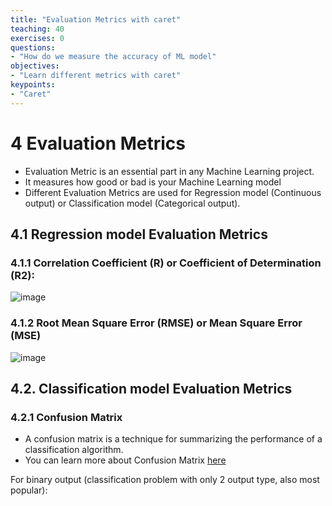 ```yaml
---
title: "Evaluation Metrics with caret"
teaching: 40
exercises: 0
questions:
- "How do we measure the accuracy of ML model"
objectives:
- "Learn different metrics with caret"
keypoints:
- "Caret"
---
```


# 4 Evaluation Metrics 
- Evaluation Metric is an essential part in any Machine Learning project.
- It measures how good or bad is your Machine Learning model
- Different Evaluation Metrics are used for Regression model (Continuous output) or Classification model (Categorical output).

## 4.1 Regression model Evaluation Metrics

### 4.1.1 Correlation Coefficient (R) or Coefficient of Determination (R2):

![image](https://user-images.githubusercontent.com/43855029/120700259-72274900-c47f-11eb-8959-a4bbe4eafccc.png)


### 4.1.2 Root Mean Square Error (RMSE) or Mean Square Error (MSE)

![image](https://user-images.githubusercontent.com/43855029/120700533-c5010080-c47f-11eb-8050-b1cd8c63746e.png)

## 4.2. Classification model Evaluation Metrics

### 4.2.1 Confusion Matrix
- A confusion matrix is a technique for summarizing the performance of a classification algorithm.
- You can learn more about Confusion Matrix [here](https://www.analyticsvidhya.com/blog/2020/04/confusion-matrix-machine-learning/)

For binary output (classification problem with only 2 output type, also most popular):
